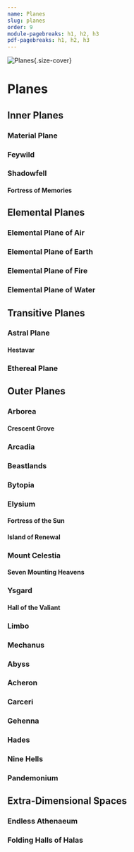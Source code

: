 ```yaml
---
name: Planes
slug: planes
order: 9
module-pagebreaks: h1, h2, h3
pdf-pagebreaks: h1, h2, h3
---
```

![Planes](assets/img/heading.png){.size-cover}
# Planes




## Inner Planes
### Material Plane
### Feywild
### Shadowfell
#### Fortress of Memories

## Elemental Planes
### Elemental Plane of Air
### Elemental Plane of Earth
### Elemental Plane of Fire
### Elemental Plane of Water

## Transitive Planes
### Astral Plane
#### Hestavar
### Ethereal Plane

## Outer Planes

### Arborea
#### Crescent Grove
### Arcadia
### Beastlands
### Bytopia
### Elysium
#### Fortress of the Sun
#### Island of Renewal
### Mount Celestia
#### Seven Mounting Heavens
### Ysgard
#### Hall of the Valiant

### Limbo
### Mechanus

### Abyss
### Acheron
### Carceri
### Gehenna
### Hades
### Nine Hells
### Pandemonium

## Extra-Dimensional Spaces
### Endless Athenaeum
### Folding Halls of Halas